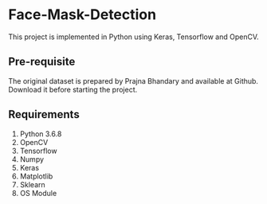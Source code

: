 # Face-Mask-Detection
This project is implemented in Python using Keras, Tensorflow and OpenCV.

## Pre-requisite
The original dataset is prepared by Prajna Bhandary and available at Github. Download it before starting the project.

## Requirements
1. Python 3.6.8
2. OpenCV
3. Tensorflow
4. Numpy
5. Keras
6. Matplotlib
7. Sklearn
8. OS Module
